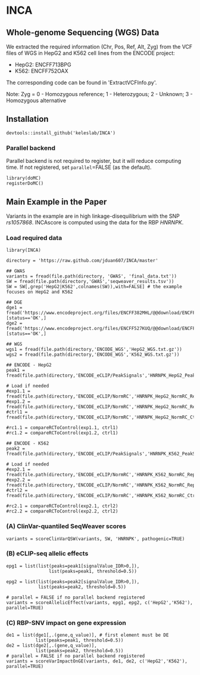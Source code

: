 # INCA

## Whole-genome Sequencing (WGS) Data

We extracted  the required information (Chr, Pos, Ref, Alt, Zyg) from the VCF files of WGS in HepG2 and K562 cell lines from the ENCODE project:
  + HepG2: ENCFF713BPG
  + K562: ENCFF752OAX
    
The corresponding code can be found in 'ExtractVCFInfo.py'.

Note: Zyg = 0 - Homozygous reference; 1 - Heterozygous; 2 - Unknown; 3 - Homozygous alternative

## Installation

```{r}
devtools::install_github('keleslab/INCA')
```

### Parallel backend

Parallel backend is not required to register, but it will reduce computing time. If not registered, set `parallel`=FALSE (as the default).

```{r}
library(doMC)
registerDoMC()
```

## Main Example in the Paper

Variants in the example are in high linkage-disequilibrium with the SNP _rs1057868_. INCAscore is computed using the data for the RBP _HNRNPK_.

### Load required data

```{r}
library(INCA)

directory = 'https://raw.github.com/jduan607/INCA/master'

## GWAS
variants = fread(file.path(directory, 'GWAS', 'final_data.txt'))
SW = fread(file.path(directory,'GWAS','seqweaver_results.tsv'))
SW = SW[,grep('HepG2|K562',colnames(SW)),with=FALSE] # the example focuses on HepG2 and K562

## DGE
dge1 = fread('https://www.encodeproject.org/files/ENCFF382MHL/@@download/ENCFF382MHL.tsv')[status=='OK',]
dge2 = fread('https://www.encodeproject.org/files/ENCFF527KUQ/@@download/ENCFF527KUQ.tsv')[status=='OK',]

## WGS
wgs1 = fread(file.path(directory,'ENCODE_WGS','HepG2_WGS.txt.gz'))
wgs2 = fread(file.path(directory,'ENCODE_WGS','K562_WGS.txt.gz'))

## ENCODE - HepG2
peak1 = fread(file.path(directory,'ENCODE_eCLIP/PeakSignals','HNRNPK_HepG2_PeakSignals.txt.gz'))

# Load if needed
#exp1.1 = fread(file.path(directory,'ENCODE_eCLIP/NormRC','HNRNPK_HepG2_NormRC_Rep1.txt.gz')) 
#exp1.2 = fread(file.path(directory,'ENCODE_eCLIP/NormRC','HNRNPK_HepG2_NormRC_Rep2.txt.gz')) 
#ctrl1 = fread(file.path(directory,'ENCODE_eCLIP/NormRC','HNRNPK_HepG2_NormRC_Ctrl.txt.gz'))

#rc1.1 = compareRCToControl(exp1.1, ctrl1)
#rc1.2 = compareRCToControl(exp1.2, ctrl1)

## ENCODE - K562
peak2 = fread(file.path(directory,'ENCODE_eCLIP/PeakSignals','HNRNPK_K562_PeakSignals.txt.gz'))

# Load if needed
#exp2.1 = fread(file.path(directory,'ENCODE_eCLIP/NormRC','HNRNPK_K562_NormRC_Rep1.txt.gz')) 
#exp2.2 = fread(file.path(directory,'ENCODE_eCLIP/NormRC','HNRNPK_K562_NormRC_Rep2.txt.gz')) 
#ctrl2 = fread(file.path(directory,'ENCODE_eCLIP/NormRC','HNRNPK_K562_NormRC_Ctrl.txt.gz'))

#rc2.1 = compareRCToControl(exp2.1, ctrl2)
#rc2.2 = compareRCToControl(exp2.2, ctrl2)
```

### (A) ClinVar-quantiled SeqWeaver scores

```{r}
variants = scoreClinVarQSW(variants, SW, 'HNRNPK', pathogenic=TRUE)
```

### (B) eCLIP-seq allelic effects

```{r}
epg1 = list(list(peaks=peak1[signalValue_IDR>0,]),
                list(peaks=peak1, threshold=0.5)) 

epg2 = list(list(peaks=peak2[signalValue_IDR>0,]),
            list(peaks=peak2, threshold=0.5))

# parallel = FALSE if no parallel backend registered
variants = scoreAllelicEffect(variants, epg1, epg2, c('HepG2','K562'), parallel=TRUE)
```

### (C) RBP-SNV impact on gene expression

```{r}
de1 = list(dge1[,.(gene,q_value)], # first element must be DE
           list(peaks=peak1, threshold=0.5)) 
de2 = list(dge2[,.(gene,q_value)], 
           list(peaks=peak2, threshold=0.5))
# parallel = FALSE if no parallel backend registered
variants = scoreVarImpactOnGE(variants, de1, de2, c('HepG2','K562'), parallel=TRUE)
```
